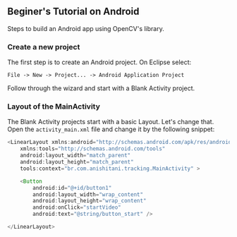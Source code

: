## Beginer's Tutorial on Android

Steps to build an Android app using OpenCV's library.

### Create a new project

The first step is to create an Android project.
On Eclipse select:

	File -> New -> Project... -> Android Application Project

Follow through the wizard and start with a Blank Activity project.

### Layout of the MainActivity

The Blank Activity projects start with a basic Layout. Let's change that.
Open the `activity_main.xml` file and change it by the following snippet:

``` java
<LinearLayout xmlns:android="http://schemas.android.com/apk/res/android"
    xmlns:tools="http://schemas.android.com/tools"
    android:layout_width="match_parent"
    android:layout_height="match_parent"
    tools:context="br.com.anishitani.tracking.MainActivity" >

    <Button
        android:id="@+id/button1"
        android:layout_width="wrap_content"
        android:layout_height="wrap_content"
        android:onClick="startVideo"
        android:text="@string/button_start" />

</LinearLayout>
```